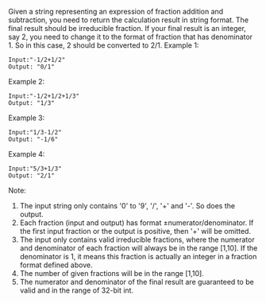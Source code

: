 Given a string representing an expression of fraction addition and subtraction, you need to return the calculation result in string format. The final result should be irreducible fraction. If your final result is an integer, say 2, you need to change it to the format of fraction that has denominator 1. So in this case, 2 should be converted to 2/1.
Example 1:
```
Input:"-1/2+1/2"
Output: "0/1"
```
Example 2:
```
Input:"-1/2+1/2+1/3"
Output: "1/3"
```
Example 3:
```
Input:"1/3-1/2"
Output: "-1/6"
```
Example 4:
```
Input:"5/3+1/3"
Output: "2/1"
```
Note:
1. The input string only contains '0' to '9', '/', '+' and '-'. So does the output.
2. Each fraction (input and output) has format ±numerator/denominator. If the first input fraction or the output is positive, then '+' will be omitted.
3. The input only contains valid irreducible fractions, where the numerator and denominator of each fraction will always be in the range [1,10]. If the denominator is 1, it means this fraction is actually an integer in a fraction format defined above.
4. The number of given fractions will be in the range [1,10].
5. The numerator and denominator of the final result are guaranteed to be valid and in the range of 32-bit int.